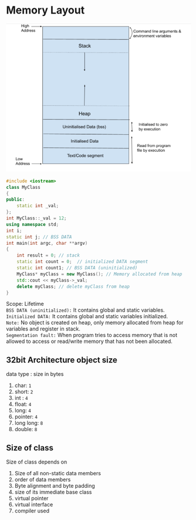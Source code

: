 # Memory Layout
![alt text](image.png)
```cpp
#include <iostream>
class MyClass
{
public:
    static int _val;
};
int MyClass::_val = 12;
using namespace std;
int i;
static int j; // BSS DATA
int main(int argc, char **argv)
{
    int result = 0; // stack
    static int count = 0;  // initialized DATA segment
    static int count1; // BSS DATA (uninitialized)
    MyClass* myClass = new MyClass(); // Memory allocated from heap
    std::cout << myClass->_val;
    delete myClass; // delete myClass from heap
}
```
Scope: Lifetime<br>
`BSS DATA (uninitialized):` It contains global and static variables.<br>
`Initialized DATA:` It contains global and static variables initialized.<br>
`Note:` No object is created on heap, only memory allocated from heap
for variables and register in stack.<br>
`Segmentation fault:` When program tries to access memory that is not allowed to access or read/write memory that has not been allocated.

## 32bit Architecture object size
data type : size in bytes
1. char: `1`
2. short: `2`
3. int : `4`
4. float: `4`
5. long: `4`
6. pointer: `4`
7. long long: `8`
8. double: `8`
  
## Size of class
Size of class depends on 
1. Size of all non-static data members
2. order of data members
3. Byte alignment and byte padding
4. size of its immediate base class
5. virtual pointer
6. virtual interface
7. compiler used
